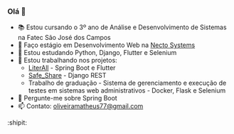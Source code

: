 ### Olá 👋

- :books: Estou cursando o 3º ano de Análise e Desenvolvimento de Sistemas na Fatec São José dos Campos
- 🔭 Faço estágio em Desenvolvimento Web na [Necto Systems](http://nectosystems.com.br/en/)
- 🌱 Estou estudando Python, Django, Flutter e Selenium
- 👯 Estou trabalhando nos projetos:
  - [LiterAll](https://github.com/matheuscosantos/api-literall) - Spring Boot e Flutter
  - [Safe_Share](https://github.com/RodrigoMarcelin/safe_share) - Django REST
  - Trabalho de graduação - Sistema de gerenciamento e execução de testes em sistemas web administrativos - Docker, Flask e Selenium
- 💬 Pergunte-me sobre Spring Boot
- 📫 Contato: oliveiramatheus77@gmail.com

:shipit:
